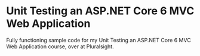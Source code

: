 # Unit Testing an ASP.NET Core 6 MVC Web Application
Fully functioning sample code for my Unit Testing an ASP.NET Core 6 MVC Web Application course, over at Pluralsight.
